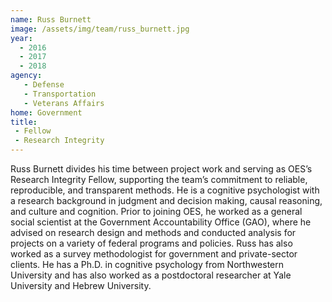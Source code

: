 ```yaml
---
name: Russ Burnett
image: /assets/img/team/russ_burnett.jpg
year:
  - 2016
  - 2017
  - 2018
agency:
   - Defense
   - Transportation
   - Veterans Affairs
home: Government
title: 
 - Fellow
 - Research Integrity
---
```


Russ Burnett divides his time between project work and serving as OES’s Research Integrity Fellow, supporting the team’s commitment to reliable, reproducible, and transparent methods. He is a cognitive psychologist with a research background in judgment and decision making, causal reasoning, and culture and cognition. Prior to joining OES, he worked as a general social scientist at the Government Accountability Office (GAO), where he advised on research design and methods and conducted analysis for projects on a variety of federal programs and policies. Russ has also worked as a survey methodologist for government and private-sector clients. He has a Ph.D. in cognitive psychology from Northwestern University and has also worked as a postdoctoral researcher at Yale University and Hebrew University. 
